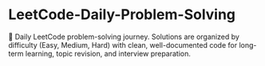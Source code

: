 # LeetCode-Daily-Problem-Solving
📘 Daily LeetCode problem-solving journey. Solutions are organized by difficulty (Easy, Medium, Hard) with clean, well-documented code for long-term learning, topic revision, and interview preparation.
